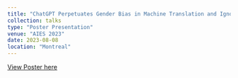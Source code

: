 ```yaml
---
title: "ChatGPT Perpetuates Gender Bias in Machine Translation and Ignores Non-Gendered Pronouns: Findings across Bengali and Five other Low-Resource Languages"
collection: talks
type: "Poster Presentation"
venue: "AIES 2023"
date: 2023-08-08
location: "Montreal"
---
```


[View Poster here](https://drive.google.com/file/d/13Nv5VAOgVPnIJIwd1_0cUHiwIAUybiGj/view?usp=sharing)
